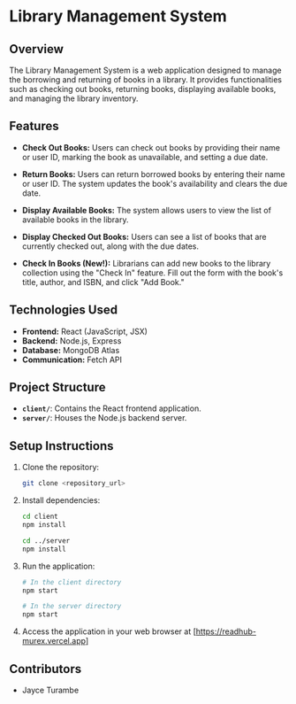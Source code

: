 # Library Management System

## Overview

The Library Management System is a web application designed to manage the borrowing and returning of books in a library. It provides functionalities such as checking out books, returning books, displaying available books, and managing the library inventory.

## Features

- **Check Out Books:** Users can check out books by providing their name or user ID, marking the book as unavailable, and setting a due date.

- **Return Books:** Users can return borrowed books by entering their name or user ID. The system updates the book's availability and clears the due date.

- **Display Available Books:** The system allows users to view the list of available books in the library.

- **Display Checked Out Books:** Users can see a list of books that are currently checked out, along with the due dates.

- **Check In Books (New!):** Librarians can add new books to the library collection using the "Check In" feature. Fill out the form with the book's title, author, and ISBN, and click "Add Book."

## Technologies Used

- **Frontend:** React (JavaScript, JSX)
- **Backend:** Node.js, Express
- **Database:** MongoDB Atlas
- **Communication:** Fetch API

## Project Structure

- **`client/`**: Contains the React frontend application.
- **`server/`**: Houses the Node.js backend server.

## Setup Instructions

1. Clone the repository:

    ```bash
    git clone <repository_url>
    ```

2. Install dependencies:

    ```bash
    cd client
    npm install

    cd ../server
    npm install
    ```

3. Run the application:

    ```bash
    # In the client directory
    npm start

    # In the server directory
    npm start
    ```

4. Access the application in your web browser at [https://readhub-murex.vercel.app]

## Contributors

- Jayce Turambe



